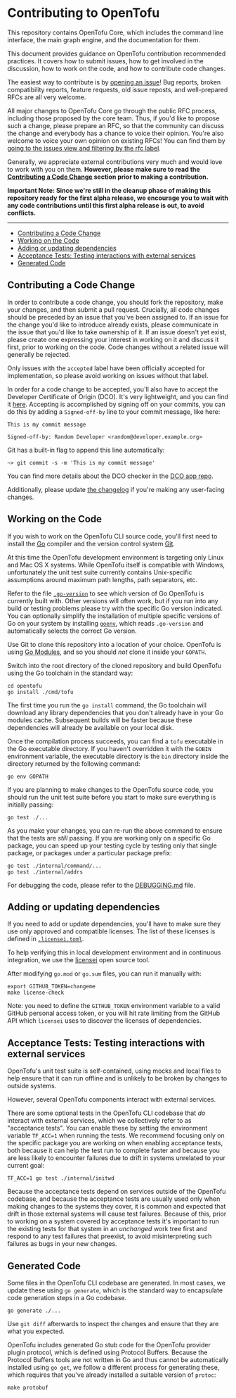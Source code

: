 # Contributing to OpenTofu

This repository contains OpenTofu Core, which includes the command line interface, the main graph engine, and the documentation for them.

This document provides guidance on OpenTofu contribution recommended practices. It covers how to submit issues, how to get involved in the discussion, how to work on the code, and how to contribute code changes.

The easiest way to contribute is by [opening an issue](https://github.com/opentofu/opentofu/issues/new/choose)! Bug reports, broken compatibility reports, feature requests, old issue reposts, and well-prepared RFCs are all very welcome.

All major changes to OpenTofu Core go through the public RFC process, including those proposed by the core team. Thus, if you'd like to propose such a change, please prepare an RFC, so that the community can discuss the change and everybody has a chance to voice their opinion. You're also welcome to voice your own opinion on existing RFCs! You can find them by [going to the issues view and filtering by the rfc label](https://github.com/opentofu/opentofu/issues?q=is%3Aopen+is%3Aissue+label%3Arfc).

Generally, we appreciate external contributions very much and would love to work with you on them. **However, please make sure to read the [Contributing a Code Change](#contributing-a-code-change) section prior to making a contribution.**

**Important Note: Since we're still in the cleanup phase of making this repository ready for the first alpha release, we encourage you to wait with any code contributions until this first alpha release is out, to avoid conflicts.**

---

<!-- MarkdownTOC autolink="true" -->

- [Contributing a Code Change](#contributing-a-code-change)
- [Working on the Code](#working-on-the-code)
- [Adding or updating dependencies](#adding-or-updating-dependencies)
- [Acceptance Tests: Testing interactions with external services](#acceptance-tests-testing-interactions-with-external-services)
- [Generated Code](#generated-code)

<!-- /MarkdownTOC -->

## Contributing a Code Change

In order to contribute a code change, you should fork the repository, make your changes, and then submit a pull request. Crucially, all code changes should be preceded by an issue that you've been assigned to. If an issue for the change you'd like to introduce already exists, please communicate in the issue that you'd like to take ownership of it. If an issue doesn't yet exist, please create one expressing your interest in working on it and discuss it first, prior to working on the code. Code changes without a related issue will generally be rejected.

Only issues with the `accepted` label have been officially accepted for implementation, so please avoid working on issues without that label.

In order for a code change to be accepted, you'll also have to accept the Developer Certificate of Origin (DCO). It's very lightweight, and you can find it [here](https://developercertificate.org). Accepting is accomplished by signing off on your commits, you can do this by adding a `Signed-off-by` line to your commit message, like here:
```
This is my commit message

Signed-off-by: Random Developer <random@developer.example.org>
```
Git has a built-in flag to append this line automatically:
```
~> git commit -s -m 'This is my commit message'
```

You can find more details about the DCO checker in the [DCO app repo](https://github.com/dcoapp/app).

Additionally, please update [the changelog](CHANGELOG.md) if you're making any user-facing changes.

## Working on the Code

If you wish to work on the OpenTofu CLI source code, you'll first need to install the [Go](https://golang.org/) compiler and the version control system [Git](https://git-scm.com/).

At this time the OpenTofu development environment is targeting only Linux and Mac OS X systems. While OpenTofu itself is compatible with Windows, unfortunately the unit test suite currently contains Unix-specific assumptions around maximum path lengths, path separators, etc.

Refer to the file [`.go-version`](.go-version) to see which version of Go OpenTofu is currently built with. Other versions will often work, but if you run into any build or testing problems please try with the specific Go version indicated. You can optionally simplify the installation of multiple specific versions of Go on your system by installing [`goenv`](https://github.com/syndbg/goenv), which reads `.go-version` and automatically selects the correct Go version.

Use Git to clone this repository into a location of your choice. OpenTofu is using [Go Modules](https://blog.golang.org/using-go-modules), and so you should *not* clone it inside your `GOPATH`.

Switch into the root directory of the cloned repository and build OpenTofu using the Go toolchain in the standard way:

```
cd opentofu
go install ./cmd/tofu
```

The first time you run the `go install` command, the Go toolchain will download any library dependencies that you don't already have in your Go modules cache. Subsequent builds will be faster because these dependencies will already be available on your local disk.

Once the compilation process succeeds, you can find a `tofu` executable in the Go executable directory. If you haven't overridden it with the `GOBIN` environment variable, the executable directory is the `bin` directory inside the directory returned by the following command:

```
go env GOPATH
```

If you are planning to make changes to the OpenTofu source code, you should run the unit test suite before you start to make sure everything is initially passing:

```
go test ./...
```

As you make your changes, you can re-run the above command to ensure that the tests are *still* passing. If you are working only on a specific Go package, you can speed up your testing cycle by testing only that single package, or packages under a particular package prefix:

```
go test ./internal/command/...
go test ./internal/addrs
```

For debugging the code, please refer to the [DEBUGGING.md](./DEBUGGING.md) file.

## Adding or updating dependencies

If you need to add or update dependencies, you'll have to make sure they use only approved and compatible licenses. The list of these licenses is defined in [`.licensei.toml`](.licensei.toml).

To help verifying this in local development environment and in continuous integration, we use the [licensei](https://github.com/goph/licensei) open source tool.

After modifying `go.mod` or `go.sum` files, you can run it manually with:

```
export GITHUB_TOKEN=changeme
make license-check
```

Note: you need to define the `GITHUB_TOKEN` environment variable to a valid GitHub personal access token, or you will hit rate limiting from the GitHub API which `licensei` uses to discover the licenses of dependencies.

## Acceptance Tests: Testing interactions with external services

OpenTofu's unit test suite is self-contained, using mocks and local files to help ensure that it can run offline and is unlikely to be broken by changes to outside systems.

However, several OpenTofu components interact with external services.

There are some optional tests in the OpenTofu CLI codebase that *do* interact with external services, which we collectively refer to as "acceptance tests". You can enable these by setting the environment variable `TF_ACC=1` when running the tests. We recommend focusing only on the specific package you are working on when enabling acceptance tests, both because it can help the test run to complete faster and because you are less likely to encounter failures due to drift in systems unrelated to your current goal:

```
TF_ACC=1 go test ./internal/initwd
```

Because the acceptance tests depend on services outside of the OpenTofu codebase, and because the acceptance tests are usually used only when making changes to the systems they cover, it is common and expected that drift in those external systems will cause test failures. Because of this, prior to working on a system covered by acceptance tests it's important to run the existing tests for that system in an *unchanged* work tree first and respond to any test failures that preexist, to avoid misinterpreting such failures as bugs in your new changes.

## Generated Code

Some files in the OpenTofu CLI codebase are generated. In most cases, we update these using `go generate`, which is the standard way to encapsulate code generation steps in a Go codebase.

```
go generate ./...
```

Use `git diff` afterwards to inspect the changes and ensure that they are what you expected.

OpenTofu includes generated Go stub code for the OpenTofu provider plugin protocol, which is defined using Protocol Buffers. Because the Protocol Buffers tools are not written in Go and thus cannot be automatically installed using `go get`, we follow a different process for generating these, which requires that you've already installed a suitable version of `protoc`:

```
make protobuf
```
